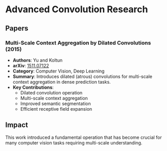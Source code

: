 # Advanced Convolution Research

## Papers

### Multi-Scale Context Aggregation by Dilated Convolutions (2015)
- **Authors**: Yu and Koltun
- **arXiv**: [1511.07122](https://arxiv.org/abs/1511.07122)
- **Category**: Computer Vision, Deep Learning
- **Summary**: Introduces dilated (atrous) convolutions for multi-scale context aggregation in dense prediction tasks.
- **Key Contributions**:
  - Dilated convolution operation
  - Multi-scale context aggregation
  - Improved semantic segmentation
  - Efficient receptive field expansion

## Impact
This work introduced a fundamental operation that has become crucial for many computer vision tasks requiring multi-scale understanding.
